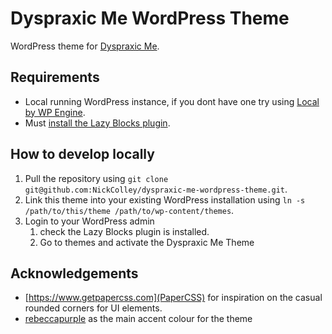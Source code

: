 # Dyspraxic Me WordPress Theme

WordPress theme for [Dyspraxic Me](https://dyspraxic.me.uk).

## Requirements

- Local running WordPress instance, if you dont have one try using [Local by WP Engine](https://localwp.com).
- Must [install the Lazy Blocks plugin](https://wordpress.org/plugins/lazy-blocks/).

## How to develop locally

1. Pull the repository using `git clone git@github.com:NickColley/dyspraxic-me-wordpress-theme.git`.
1. Link this theme into your existing WordPress installation using `ln -s /path/to/this/theme /path/to/wp-content/themes`.
1. Login to your WordPress admin
    1. check the Lazy Blocks plugin is installed.
    1. Go to themes and activate the Dyspraxic Me Theme

## Acknowledgements
- [https://www.getpapercss.com](PaperCSS) for inspiration on the casual rounded corners for UI elements.
- [rebeccapurple](https://lists.w3.org/Archives/Public/www-style/2014Jun/0312.html) as the main accent colour for the theme